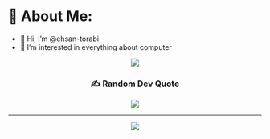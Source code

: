 # 💫 About Me:
- 👋 Hi, I’m @ehsan-torabi
- 👀 I’m interested in everything about computer 
<!-- - 🌱 I’m currently learning Java -->

<!-- - :white_check_mark: Quera Page [Profile](https://quera.org/profile/Eh3anT). -->
<div align="center">
  
![](https://github-readme-stats.vercel.app/api/top-langs/?username=ehsan-torabi&theme=swift&hide_border=true&include_all_commits=true&count_private=true&layout=compact)

### ✍️ Random Dev Quote
![](https://quotes-github-readme.vercel.app/api)


---
[![](https://visitcount.itsvg.in/api?id=ehsan-torabi&icon=6&color=6)](https://visitcount.itsvg.in)

</div>

